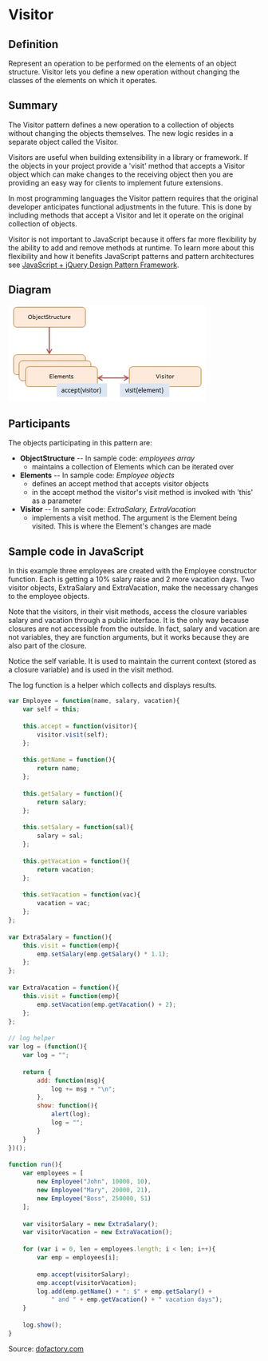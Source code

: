 Visitor
=======


## Definition

Represent an operation to be performed on the elements of an object structure. Visitor lets you define a new operation without changing the classes of the elements on which it operates.


## Summary

The Visitor pattern defines a new operation to a collection of objects without changing the objects themselves. The new logic resides in a separate object called the Visitor.

Visitors are useful when building extensibility in a library or framework. If the objects in your project provide a 'visit' method that accepts a Visitor object which can make changes to the receiving object then you are providing an easy way for clients to implement future extensions.

In most programming languages the Visitor pattern requires that the original developer anticipates functional adjustments in the future. This is done by including methods that accept a Visitor and let it operate on the original collection of objects.

Visitor is not important to JavaScript because it offers far more flexibility by the ability to add and remove methods at runtime. To learn more about this flexibility and how it benefits JavaScript patterns and pattern architectures see [JavaScript + jQuery Design Pattern Framework](http://www.dofactory.com/products/javascript-jquery-design-pattern-framework).


## Diagram

<img src="./javascript-visitor.jpg" alt="Visitor Diagram">


## Participants

The objects participating in this pattern are:

- **ObjectStructure** -- In sample code: _employees array_
    * maintains a collection of Elements which can be iterated over
- **Elements** -- In sample code: _Employee objects_
    * defines an accept method that accepts visitor objects
    * in the accept method the visitor's visit method is invoked with 'this' as a parameter
- **Visitor** -- In sample code: _ExtraSalary, ExtraVacation_
    * implements a visit method. The argument is the Element being visited. This is where the Element's changes are made


## Sample code in JavaScript

In this example three employees are created with the Employee constructor function. Each is getting a 10% salary raise and 2 more vacation days. Two visitor objects, ExtraSalary and ExtraVacation, make the necessary changes to the employee objects.

Note that the visitors, in their visit methods, access the closure variables salary and vacation through a public interface. It is the only way because closures are not accessible from the outside. In fact, salary and vacation are not variables, they are function arguments, but it works because they are also part of the closure.

Notice the self variable. It is used to maintain the current context (stored as a closure variable) and is used in the visit method.

The log function is a helper which collects and displays results.


```javascript
var Employee = function(name, salary, vacation){
    var self = this;

    this.accept = function(visitor){
        visitor.visit(self);
    };

    this.getName = function(){
        return name;
    };

    this.getSalary = function(){
        return salary;
    };

    this.setSalary = function(sal){
        salary = sal;
    };

    this.getVacation = function(){
        return vacation;
    };

    this.setVacation = function(vac){
        vacation = vac;
    };
};

var ExtraSalary = function(){
    this.visit = function(emp){
        emp.setSalary(emp.getSalary() * 1.1);
    };
};

var ExtraVacation = function(){
    this.visit = function(emp){
        emp.setVacation(emp.getVacation() + 2);
    };
};

// log helper
var log = (function(){
    var log = "";

    return {
        add: function(msg){
            log += msg + "\n";
        },
        show: function(){
            alert(log);
            log = "";
        }
    }
})();

function run(){
    var employees = [
        new Employee("John", 10000, 10),
        new Employee("Mary", 20000, 21),
        new Employee("Boss", 250000, 51)
    ];

    var visitorSalary = new ExtraSalary();
    var visitorVacation = new ExtraVacation();

    for (var i = 0, len = employees.length; i < len; i++){
        var emp = employees[i];

        emp.accept(visitorSalary);
        emp.accept(visitorVacation);
        log.add(emp.getName() + ": $" + emp.getSalary() +
            " and " + emp.getVacation() + " vacation days");
    }

    log.show();
}
```

Source: [dofactory.com](http://www.dofactory.com/javascript/visitor-design-pattern)
